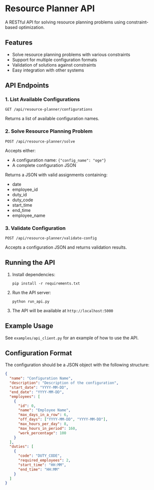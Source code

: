 # Resource Planner API

A RESTful API for solving resource planning problems using constraint-based optimization.

## Features

- Solve resource planning problems with various constraints
- Support for multiple configuration formats
- Validation of solutions against constraints
- Easy integration with other systems

## API Endpoints

### 1. List Available Configurations

```
GET /api/resource-planner/configurations
```

Returns a list of available configuration names.

### 2. Solve Resource Planning Problem

```
POST /api/resource-planner/solve
```

Accepts either:
- A configuration name: `{"config_name": "oge"}`
- A complete configuration JSON

Returns a JSON with valid assignments containing:
- date
- employee_id
- duty_id
- duty_code
- start_time
- end_time
- employee_name

### 3. Validate Configuration

```
POST /api/resource-planner/validate-config
```

Accepts a configuration JSON and returns validation results.

## Running the API

1. Install dependencies:
   ```
   pip install -r requirements.txt
   ```

2. Run the API server:
   ```
   python run_api.py
   ```

3. The API will be available at `http://localhost:5000`

## Example Usage

See `examples/api_client.py` for an example of how to use the API.

## Configuration Format

The configuration should be a JSON object with the following structure:

```json
{
  "name": "Configuration Name",
  "description": "Description of the configuration",
  "start_date": "YYYY-MM-DD",
  "end_date": "YYYY-MM-DD",
  "employees": [
    {
      "id": 0,
      "name": "Employee Name",
      "max_days_in_a_row": 6,
      "off_days": ["YYYY-MM-DD", "YYYY-MM-DD"],
      "max_hours_per_day": 8,
      "max_hours_in_period": 160,
      "work_percentage": 100
    }
  ],
  "duties": [
    {
      "code": "DUTY_CODE",
      "required_employees": 2,
      "start_time": "HH:MM",
      "end_time": "HH:MM"
    }
  ]
}
```
